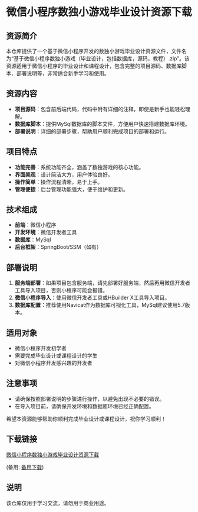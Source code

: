 # 微信小程序数独小游戏毕业设计资源下载

## 资源简介

本仓库提供了一个基于微信小程序开发的数独小游戏毕业设计资源文件，文件名为“基于微信小程序数独小游戏（毕业设计，包括数据库，源码，教程）.zip”。该资源适用于微信小程序的毕业设计和课程设计，包含完整的项目源码、数据库脚本、部署说明等，非常适合新手学习和使用。

## 资源内容

- **项目源码**：包含前后端代码，代码中附有详细的注释，即使是新手也能轻松理解。
- **数据库脚本**：提供MySql数据库的脚本文件，方便用户快速搭建数据库环境。
- **部署说明**：详细的部署步骤，帮助用户顺利完成项目的部署和运行。

## 项目特点

- **功能完善**：系统功能齐全，涵盖了数独游戏的核心功能。
- **界面美观**：设计简洁大方，用户体验良好。
- **操作简单**：操作流程清晰，易于上手。
- **管理便捷**：后台管理功能强大，便于维护和更新。

## 技术组成

- **前端**：微信小程序
- **开发环境**：微信开发者工具
- **数据库**：MySql
- **后台框架**：SpringBoot/SSM（如有）

## 部署说明

1. **服务端部署**：如果项目包含服务端，请先部署好服务端，然后再用微信开发者工具导入项目，否则小程序可能会报错。
2. **微信小程序导入**：使用微信开发者工具或HBuilder X工具导入项目。
3. **数据库配置**：推荐使用Navicat作为数据库可视化工具，MySql建议使用5.7版本。

## 适用对象

- 微信小程序开发初学者
- 需要完成毕业设计或课程设计的学生
- 对微信小程序开发感兴趣的开发者

## 注意事项

- 请确保按照部署说明的步骤进行操作，以避免出现不必要的错误。
- 在导入项目前，请确保开发环境和数据库环境已经正确配置。

希望本资源能够帮助你顺利完成毕业设计或课程设计，祝你学习顺利！

## 下载链接
[微信小程序数独小游戏毕业设计资源下载](https://pan.quark.cn/s/f684d25edac8) 

(备用: [备用下载](https://pan.baidu.com/s/10MUysbfWaH316TUA2Gp8Hw?pwd=1234))

## 说明

该仓库仅用于学习交流，请勿用于商业用途。
